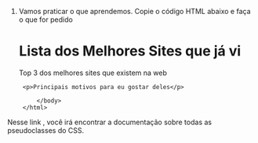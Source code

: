 1. Vamos praticar o que aprendemos. Copie o código HTML abaixo e faça o que for pedido
    <!DOCTYPE html>
    <html lang="pt-br">
        <head>
        <meta charset="UTF-8">
        <title>Agrupando Seletores</title>
        <link rel="stylesheet" href="style.css">
        </head>
        <body>
        <h1>Lista dos Melhores Sites que já vi</h1>
        <p>Top 3 dos melhores sites que existem na web</p>
    
    <!-- EXERCÍCIOS

      1. Adicione uma lista ordenada dos 3 melhores sites que você conhece.
      2. Crie um arquivo no mesmo diretório e nomeie-o de 'style.css'.
      3. Nesse arquivo .css, adicione os estilos para que:
        3.1 O texto das tags 'h1' e 'p' estejam centralizados.
        3.2 A cor de fundo da sua lista mude quando o cursor estiver sobre o item.
        3.3 A fonte do item mude quando ele for clicado.

    -->
        <p>Principais motivos para eu gostar deles</p>
    
    <!-- EXERCÍCIOS

      1. Adicione uma lista não ordenada com, pelo menos, 3 características que você gosta.
      2. No 'style.css', adicione a propriedade 'list-style: none' para ambas as listas.

    -->
            </body>
        </html>
    
Nesse link , você irá encontrar a documentação sobre todas as pseudoclasses do CSS.
